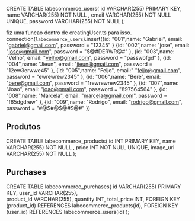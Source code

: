 CREATE TABLE labecommerce_users(
id VARCHAR(255) PRIMARY KEY,
name VARCHAR(255) NOT NULL ,
email VARCHAR(255) NOT NULL UNIQUE,
password VARCHAR(255) NOT NULL
);

fiz uma funcao dentro de creatingUser.ts para isso.  
connection(`labecommerce_users`).insert({id: "001",name: "Gabriel", email: "gabriel@gmail.com", password = "12345" }
{id: "002",name: "jose", email: "jose@gmail.com", password = "$@#DERWR@#" },
{id: "003",name: "Velho", email: "velho@gmail.com", password = "passwofgd" },
{id: "004",name: "Jieun", email: "jieun@gmail.com", password = "12ew3erwwe45" },
{id: "005",name: "Feijo", email:" "feijo@gmail.com", password = "ewrewrew2345" },
{id: "006",name: "Bere", email: "bere@gmail.com", password = "1rewrewrew2345" },
{id: "007",name: "Joao", email: "joao@gmail.com", password = "897564564" },
{id: "008",name: "Marcela", email: "marcela@gmail.com", password = "f65dgdrew" },
{id: "009",name: "Rodrigo", email: "rodrigo@gmail.com", password = "#@$#@$@#$@#" })

## Produtos

CREATE TABLE labecommerce_products(
id INT PRIMARY KEY,
name VARCHAR(255) NOT NULL ,
price INT NOT NULL UNIQUE,
image_url VARCHAR(255) NOT NULL
);


##  Purchases

CREATE TABLE labecommerce_purchases( 
id VARCHAR(255) PRIMARY KEY, 
user_id VARCHAR(255),  
product_id VARCHAR(255), 
quantity INT, 
total_price INT,
FOREIGN KEY (product_id) REFERENCES labecommerce_products(id),
FOREIGN KEY (user_id) REFERENCES labecommerce_users(id)
);
